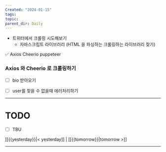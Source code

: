 ```yaml
---
Created: "2024-01-15"
tags: 
topic: 
parent_dir: Daily
---
```

- 트위터에서 크롤링 시도해보기
	- 자바스크립트 라이브러리 (HTML 을 파싱하는 크롤링하는 라이브러리 찾기)

✅ Axios Cheerio
puppeteer

### Axios 와 Cheerio 로 크롤링하기
- [ ] bio 받아오기
- [ ] user를 찾을 수 없을때 에러처리하기


----
# TODO
- [ ] TBU 
  
[[{{yesterday}}|< yesterday]] | [[{{tomorrow}}|tomorrow >]]  
  
---  
